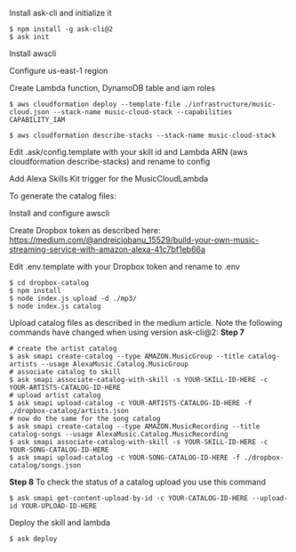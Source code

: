 Install ask-cli and initialize it
```
$ npm install -g ask-cli@2
$ ask init
```

Install awscli

Configure us-east-1 region

Create Lambda function, DynamoDB table and iam roles
```
$ aws cloudformation deploy --template-file ./infrastructure/music-cloud.json --stack-name music-cloud-stack --capabilities CAPABILITY_IAM

$ aws cloudformation describe-stacks --stack-name music-cloud-stack
```

Edit .ask/config.template with your skill id and Lambda ARN (aws cloudformation describe-stacks) and rename to config

Add Alexa Skills Kit trigger for the MusicCloudLambda 

To generate the catalog files:

Install and configure awscli

Create Dropbox token as described here: https://medium.com/@andreiciobanu_15529/build-your-own-music-streaming-service-with-amazon-alexa-41c7bf1eb66a

Edit .env.template with your Dropbox token and rename to .env
```
$ cd dropbox-catalog
$ npm install
$ node index.js upload -d ./mp3/
$ node index.js catalog
```

Upload catalog files as described in the medium article. Note the following commands have changed when using version ask-cli@2:
**Step 7**
```
# create the artist catalog
$ ask smapi create-catalog --type AMAZON.MusicGroup --title catalog-artists --usage AlexaMusic.Catalog.MusicGroup
# associate catalog to skill
$ ask smapi associate-catalog-with-skill -s YOUR-SKILL-ID-HERE -c YOUR-ARTISTS-CATALOG-ID-HERE
# upload artist catalog
$ ask smapi upload-catalog -c YOUR-ARTISTS-CATALOG-ID-HERE -f ./dropbox-catalog/artists.json
# now do the same for the song catalog
$ ask smapi create-catalog --type AMAZON.MusicRecording --title catalog-songs --usage AlexaMusic.Catalog.MusicRecording
$ ask smapi associate-catalog-with-skill -s YOUR-SKILL-ID-HERE -c YOUR-SONG-CATALOG-ID-HERE
$ ask smapi upload-catalog -c YOUR-SONG-CATALOG-ID-HERE -f ./dropbox-catalog/songs.json
```
**Step 8**
To check the status of a catalog upload you use this command
```
$ ask smapi get-content-upload-by-id -c YOUR-CATALOG-ID-HERE --upload-id YOUR-UPLOAD-ID-HERE
```

Deploy the skill and lambda
```
$ ask deploy
```
